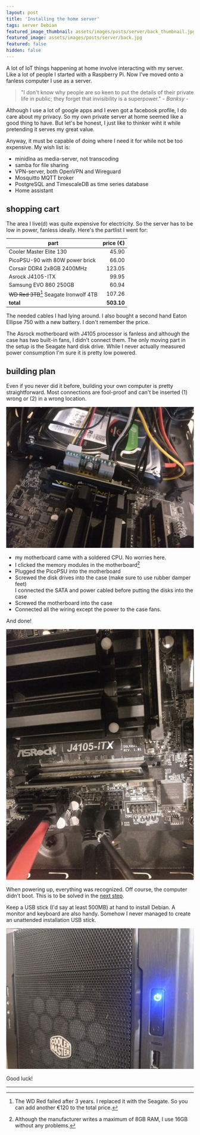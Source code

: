 ```yaml
---
layout: post
title: 'Installing the home server'
tags: server Debian
featured_image_thumbnail: assets/images/posts/server/back_thumbnail.jpg
featured_image: assets/images/posts/server/back.jpg
featured: false
hidden: false
---
```


A lot of IoT things happening at home involve interacting with my server. Like a lot of people I started with a Raspberry Pi. Now I've moved onto a fanless computer I use as a server.

<!--more-->

> "I don't know why people are so keen to put the details of their private life in public; they forget that invisibility is a superpower." <cite>- Banksy -</cite>

Although I use a lot of google apps and I even got a facebook profile, I do care about my privacy. So my own private server at home seemed like a good thing to have. But let's be honest, I just like to thinker wiht it while pretending it serves my great value.

Anyway, it must be capable of doing where I need it for while not be too expensive. My wish list is:

- minidlna as media-server, not transcoding
- samba for file sharing
- VPN-server, both OpenVPN and Wireguard
- Mosquitto MQTT broker
- PostgreSQL and TimescaleDB as time series database
- Home assistant


## shopping cart

The area I live(d) was quite expensive for electricity. So the server has to be low in power, fanless ideally. Here's the partlist I went for:

| **part** | **price (€)** |
| ---------|----------:|
| Cooler Master Elite 130 | 45.90 |
| PicoPSU-90 with 80W power brick | 66.00 |
| Corsair DDR4 2x8GB 2400MHz | 123.05 |
| Asrock J4105-ITX | 99.95 |
| Samsung EVO 860 250GB | 60.94 |
| ~~WD Red 3TB~~[^1] Seagate Ironwolf 4TB | 107.26 |
| **total** | **503.10** |

[^1]: The WD Red failed after 3 years. I replaced it with the Seagate. So you can add another €120 to the total price.

The needed cables I had lying around. I also bought a second hand Eaton Ellipse 750 with a new battery. I don't remember the price.

The Asrock motherboard with J4105 processor is fanless and although the case has two built-in fans, I didn't connect them. The only moving part in the setup is the Seagate hard disk drive. While I never actually measured power consumption I'm sure it is pretty low powered.

## building plan

Even if you never did it before, building your own computer is pretty straightforward. Most connections are fool-proof and can't be inserted (1) wrong or (2) in a wrong location.

![PicoPSU](/assets/images/posts/server/power.jpg)

- my motherboard came with a soldered CPU. No worries here.
- I clicked the memory modules in the motherboard[^2]
- Plugged the PicoPSU into the motherboard
- Screwed the disk drives into the case (make sure to use rubber damper feet)  
I connected the SATA and power cabled before putting the disks into the case
- Screwed the motherboard into the case
- Connected all the wiring except the power to the case fans.

And done!

[^2]: Although the manufacturer writes a maximum of 8GB RAM, I use 16GB without any problems.

![motherboard](/assets/images/posts/server/mb.jpg)

When powering up, everything was recognized. Off course, the computer didn't boot. This is to be solved in the [next step](/posts/1-Basic-configuration).

Keep a USB stick (I'd say at least 500MB) at hand to install Debian. A monitor and keyboard are also handy. Somehow I never managed to create an unattended installation USB stick.

![case](/assets/images/posts/server/server.jpg)

Good luck!

---
  